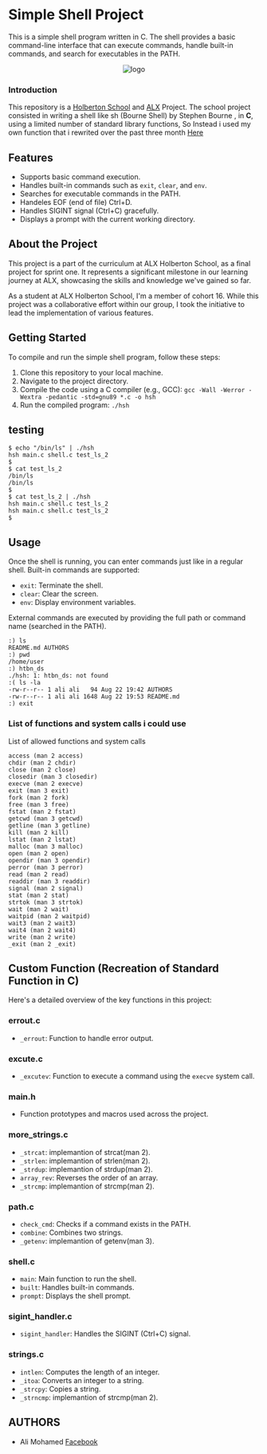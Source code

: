 # Simple Shell Project

This is a simple shell program written in C. The shell provides a basic command-line interface that can execute commands, handle built-in commands, and search for executables in the PATH.

<p align="center">
  <img src="https://miro.medium.com/v2/resize:fit:1400/1*WqxZ99tyXrI3aIYW8lLoHA.png" alt="logo">
</p>

### Introduction

This repository is a [Holberton School](https://www.holbertonschool.com/) and [ALX](https://www.alxafrica.com/) Project. The school project consisted in writing a shell like sh (Bourne Shell) by Stephen Bourne  , in **C**, using a limited number of standard library functions, So Instead i used my own function that i rewrited over the past three month [Here](https://github.com/Al1M0HAMED/alx-low_level_programming)

## Features

- Supports basic command execution.
- Handles built-in commands such as `exit`, `clear`, and `env`.
- Searches for executable commands in the PATH.
- Handeles EOF (end of file) Ctrl+D.
- Handles SIGINT signal (Ctrl+C) gracefully.
- Displays a prompt with the current working directory.

## About the Project

This project is a part of the curriculum at ALX Holberton School, as a final project for sprint one. It represents a significant milestone in our learning journey at ALX, showcasing the skills and knowledge we've gained so far.

As a student at ALX Holberton School, I'm a member of cohort 16. While this project was a collaborative effort within our group, I took the initiative to lead the implementation of various features.

## Getting Started

To compile and run the simple shell program, follow these steps:

1. Clone this repository to your local machine.
2. Navigate to the project directory.
3. Compile the code using a C compiler (e.g., GCC): `gcc -Wall -Werror -Wextra -pedantic -std=gnu89 *.c -o hsh`
4. Run the compiled program: `./hsh`

## testing
```shell
$ echo "/bin/ls" | ./hsh
hsh main.c shell.c test_ls_2
$
$ cat test_ls_2
/bin/ls
/bin/ls
$
$ cat test_ls_2 | ./hsh
hsh main.c shell.c test_ls_2
hsh main.c shell.c test_ls_2
$
````

## Usage

Once the shell is running, you can enter commands just like in a regular shell. Built-in commands are supported:

- `exit`: Terminate the shell.
- `clear`: Clear the screen.
- `env`: Display environment variables.

External commands are executed by providing the full path or command name (searched in the PATH).

```shell
:) ls
README.md AUTHORS
:) pwd
/home/user
:) htbn_ds
./hsh: 1: htbn_ds: not found
:( ls -la
-rw-r--r-- 1 ali ali   94 Aug 22 19:42 AUTHORS
-rw-r--r-- 1 ali ali 1648 Aug 22 19:53 README.md
:) exit
````
### List of functions and system calls i could use
List of allowed functions and system calls

    access (man 2 access)
    chdir (man 2 chdir)
    close (man 2 close)
    closedir (man 3 closedir)
    execve (man 2 execve)
    exit (man 3 exit)
    fork (man 2 fork)
    free (man 3 free)
    fstat (man 2 fstat)
    getcwd (man 3 getcwd)
    getline (man 3 getline)
    kill (man 2 kill)
    lstat (man 2 lstat)
    malloc (man 3 malloc)
    open (man 2 open)
    opendir (man 3 opendir)
    perror (man 3 perror)
    read (man 2 read)
    readdir (man 3 readdir)
    signal (man 2 signal)
    stat (man 2 stat)
    strtok (man 3 strtok)
    wait (man 2 wait)
    waitpid (man 2 waitpid)
    wait3 (man 2 wait3)
    wait4 (man 2 wait4)
    write (man 2 write)
    _exit (man 2 _exit)

## Custom Function (Recreation of Standard Function in C)

Here's a detailed overview of the key functions in this project:

### errout.c

- `_errout`: Function to handle error output.

### excute.c

- `_excutev`: Function to execute a command using the `execve` system call.

### main.h

- Function prototypes and macros used across the project.

### more_strings.c

- `_strcat`: implemantion of strcat(man 2).
- `_strlen`: implemantion of strlen(man 2).
- `_strdup`: implemantion of strdup(man 2).
- `array_rev`: Reverses the order of an array.
- `_strcmp`: implemantion of strcmp(man 2).

### path.c

- `check_cmd`: Checks if a command exists in the PATH.
- `combine`: Combines two strings.
- `_getenv`: implemantion of getenv(man 3).

### shell.c

- `main`: Main function to run the shell.
- `built`: Handles built-in commands.
- `prompt`: Displays the shell prompt.

### sigint_handler.c

- `sigint_handler`: Handles the SIGINT (Ctrl+C) signal.

### strings.c

- `intlen`: Computes the length of an integer.
- `_itoa`: Converts an integer to a string.
- `_strcpy`: Copies a string.
- `_strncmp`: implemantion of strcmp(man 2).

## AUTHORS

* Ali Mohamed [Facebook](https://www.facebook.com/profile.php?id=100053370433155)
